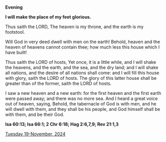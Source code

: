**Evening**

**I will make the place of my feet glorious.**
 
Thus saith the LORD, The heaven is my throne, and the earth is my footstool.
 
Will God in very deed dwell with men on the earth! Behold, heaven and the heaven of heavens cannot contain thee; how much less this house which I have built!
 
Thus saith the LORD of hosts, Yet once, it is a little while, and I will shake the heavens, and the earth, and the sea, and the dry land; and I will shake all nations, and the desire of all nations shall come: and I will fill this house with glory, saith the LORD of hosts. The glory of this latter house shall be greater than of the former, saith the LORD of hosts.
 
I saw a new heaven and a new earth: for the first heaven and the first earth were passed away; and there was no more sea. And I heard a great voice out of heaven, saying, Behold, the tabernacle of God is with men, and he will dwell with them, and they shall be his people, and God himself shall be with them, and be their God.  

**Isa 60:13; Isa 66:1; 2 Chr 6:18; Hag 2:6,7,9; Rev 21:1,3**

[Tuesday 19-November, 2024](https://t.me/daily_light)
